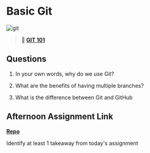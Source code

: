 # Basic Git

![git](https://git-scm.com/images/branching-illustration@2x.png)

> **📖 [GIT 101](https://codeworksacademy.com/fs-student-guide/resources/wk1/01-GIT)**

## Questions

1. In your own words, why do we use Git?

        
2. What are the benefits of having multiple branches?

3. What is the difference between Git and GitHub

## Afternoon Assignment Link

**[Repo](https://github.com/DerekBelloni/fs-journal)**

Identify at least 1 takeaway from today's assignment
